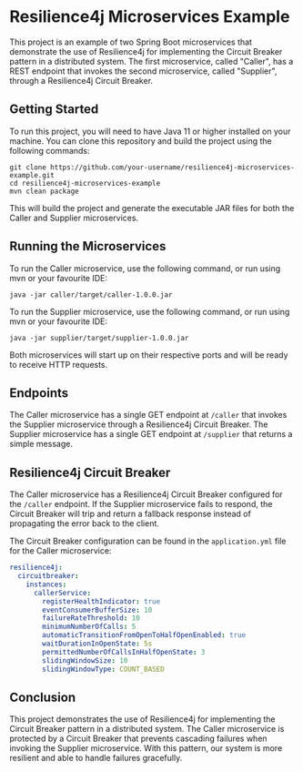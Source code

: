 # Resilience4j Microservices Example

This project is an example of two Spring Boot microservices that demonstrate the use of Resilience4j for implementing the Circuit Breaker pattern in a distributed system. The first microservice, called "Caller", has a REST endpoint that invokes the second microservice, called "Supplier", through a Resilience4j Circuit Breaker.

## Getting Started

To run this project, you will need to have Java 11 or higher installed on your machine. You can clone this repository and build the project using the following commands:

```
git clone https://github.com/your-username/resilience4j-microservices-example.git
cd resilience4j-microservices-example
mvn clean package
```

This will build the project and generate the executable JAR files for both the Caller and Supplier microservices.

## Running the Microservices

To run the Caller microservice, use the following command, or run using mvn or your favourite IDE:

```
java -jar caller/target/caller-1.0.0.jar
```

To run the Supplier microservice, use the following command, or run using mvn or your favourite IDE:

```
java -jar supplier/target/supplier-1.0.0.jar
```

Both microservices will start up on their respective ports and will be ready to receive HTTP requests.

## Endpoints

The Caller microservice has a single GET endpoint at `/caller` that invokes the Supplier microservice through a Resilience4j Circuit Breaker. The Supplier microservice has a single GET endpoint at `/supplier` that returns a simple message.

## Resilience4j Circuit Breaker

The Caller microservice has a Resilience4j Circuit Breaker configured for the `/caller` endpoint. If the Supplier microservice fails to respond, the Circuit Breaker will trip and return a fallback response instead of propagating the error back to the client.

The Circuit Breaker configuration can be found in the `application.yml` file for the Caller microservice:

```yaml
resilience4j:
  circuitbreaker:
    instances:
      callerService:
        registerHealthIndicator: true
        eventConsumerBufferSize: 10
        failureRateThreshold: 10
        minimumNumberOfCalls: 5
        automaticTransitionFromOpenToHalfOpenEnabled: true
        waitDurationInOpenState: 5s
        permittedNumberOfCallsInHalfOpenState: 3
        slidingWindowSize: 10
        slidingWindowType: COUNT_BASED
```

## Conclusion

This project demonstrates the use of Resilience4j for implementing the Circuit Breaker pattern in a distributed system. The Caller microservice is protected by a Circuit Breaker that prevents cascading failures when invoking the Supplier microservice. With this pattern, our system is more resilient and able to handle failures gracefully.
